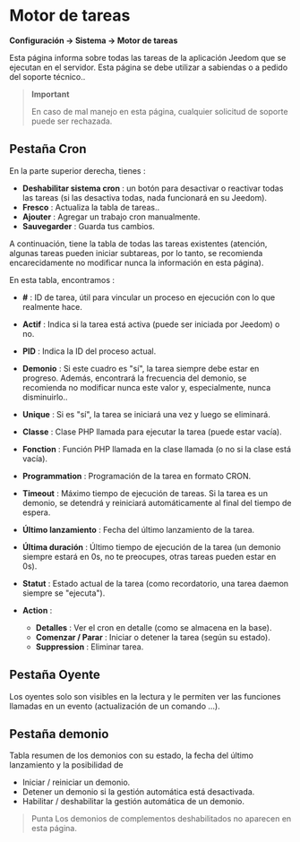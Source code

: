 # Motor de tareas
**Configuración → Sistema → Motor de tareas**

Esta página informa sobre todas las tareas de la aplicación Jeedom que se ejecutan en el servidor.
Esta página se debe utilizar a sabiendas o a pedido del soporte técnico..

> **Important**
>
> En caso de mal manejo en esta página, cualquier solicitud de soporte puede ser rechazada.

## Pestaña Cron

En la parte superior derecha, tienes :

- **Deshabilitar sistema cron** : un botón para desactivar o reactivar todas las tareas (si las desactiva todas, nada funcionará en su Jeedom).
- **Fresco** : Actualiza la tabla de tareas..
- **Ajouter** : Agregar un trabajo cron manualmente.
- **Sauvegarder** : Guarda tus cambios.

A continuación, tiene la tabla de todas las tareas existentes (atención, algunas tareas pueden iniciar subtareas, por lo tanto, se recomienda encarecidamente no modificar nunca la información en esta página).

En esta tabla, encontramos :

- **\#** : ID de tarea, útil para vincular un proceso en ejecución con lo que realmente hace.
- **Actif** : Indica si la tarea está activa (puede ser iniciada por Jeedom) o no.
- **PID** : Indica la ID del proceso actual.
- **Demonio** : Si este cuadro es &quot;sí&quot;, la tarea siempre debe estar en progreso. Además, encontrará la frecuencia del demonio, se recomienda no modificar nunca este valor y, especialmente, nunca disminuirlo..
- **Unique** : Si es &quot;sí&quot;, la tarea se iniciará una vez y luego se eliminará.
- **Classe** : Clase PHP llamada para ejecutar la tarea (puede estar vacía).
- **Fonction** : Función PHP llamada en la clase llamada (o no si la clase está vacía).
- **Programmation** : Programación de la tarea en formato CRON.
- **Timeout** : Máximo tiempo de ejecución de tareas. Si la tarea es un demonio, se detendrá y reiniciará automáticamente al final del tiempo de espera.
- **Último lanzamiento** : Fecha del último lanzamiento de la tarea.
- **Última duración** : Último tiempo de ejecución de la tarea (un demonio siempre estará en 0s, no te preocupes, otras tareas pueden estar en 0s).
- **Statut** : Estado actual de la tarea (como recordatorio, una tarea daemon siempre se &quot;ejecuta&quot;).

- **Action** :
    - **Detalles** : Ver el cron en detalle (como se almacena en la base).
    - **Comenzar / Parar** : Iniciar o detener la tarea (según su estado).
    - **Suppression** : Eliminar tarea.


## Pestaña Oyente

Los oyentes solo son visibles en la lectura y le permiten ver las funciones llamadas en un evento (actualización de un comando ...).

## Pestaña demonio

Tabla resumen de los demonios con su estado, la fecha del último lanzamiento y la posibilidad de
- Iniciar / reiniciar un demonio.
- Detener un demonio si la gestión automática está desactivada.
- Habilitar / deshabilitar la gestión automática de un demonio.

> Punta
> Los demonios de complementos deshabilitados no aparecen en esta página.